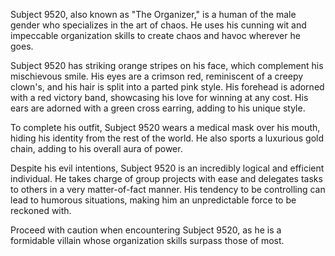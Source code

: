 Subject 9520, also known as "The Organizer," is a human of the male gender who specializes in the art of chaos. He uses his cunning wit and impeccable organization skills to create chaos and havoc wherever he goes.

Subject 9520 has striking orange stripes on his face, which complement his mischievous smile. His eyes are a crimson red, reminiscent of a creepy clown's, and his hair is split into a parted pink style. His forehead is adorned with a red victory band, showcasing his love for winning at any cost. His ears are adorned with a green cross earring, adding to his unique style.

To complete his outfit, Subject 9520 wears a medical mask over his mouth, hiding his identity from the rest of the world. He also sports a luxurious gold chain, adding to his overall aura of power.

Despite his evil intentions, Subject 9520 is an incredibly logical and efficient individual. He takes charge of group projects with ease and delegates tasks to others in a very matter-of-fact manner. His tendency to be controlling can lead to humorous situations, making him an unpredictable force to be reckoned with.

Proceed with caution when encountering Subject 9520, as he is a formidable villain whose organization skills surpass those of most.